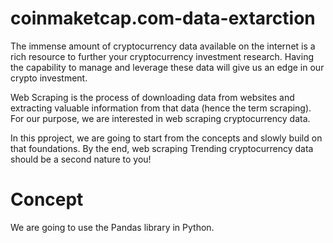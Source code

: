 # coinmaketcap.com-data-extarction
The immense amount of cryptocurrency data available on the internet is a rich resource to further your cryptocurrency investment research. Having the capability to manage and leverage these data will give us an edge in our crypto investment.

Web Scraping is the process of downloading data from websites and extracting valuable information from that data (hence the term scraping). For our purpose, we are interested in web scraping cryptocurrency data.

In this pproject, we are going to start from the concepts and slowly build on that foundations. By the end, web scraping Trending cryptocurrency data should be a second nature to you!

# Concept
We are going to use the Pandas library in Python.
